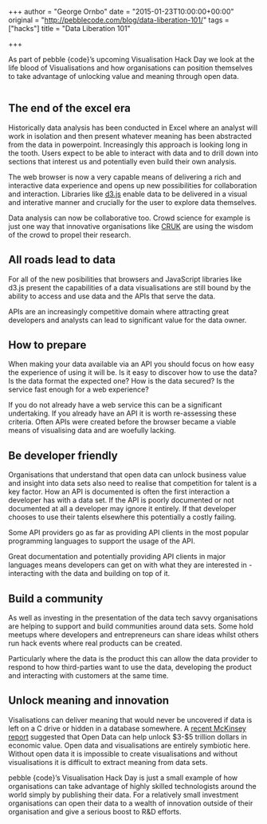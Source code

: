 +++
author = "George Ornbo"
date = "2015-01-23T10:00:00+00:00"
original = "http://pebblecode.com/blog/data-liberation-101/"
tags = ["hacks"]
title = "Data Liberation 101"

+++
<p>As part of pebble {code}&rsquo;s upcoming Visualisation Hack Day we look at the life blood of Visualisations and how organisations can position themselves to take advantage of unlocking value and meaning through open data.</p>

<p><img src="https://31.media.tumblr.com/0f02de3de2e1172d1ef56dd039e34040/tumblr_inline_nihhiiN8BU1qz7kgs.png" alt=""/></p>

<h2>The end of the excel era</h2>

<p>Historically data analysis has been conducted in Excel where an analyst will work in isolation and then present whatever meaning has been abstracted from the data in powerpoint. Increasingly this approach is looking long in the tooth. Users expect to be able to interact with data and to drill down into sections that interest us and potentially even build their own analysis.</p>

<p>The web browser is now a very capable means of delivering a rich and interactive data experience and opens up new possibilities for collaboration and interaction. Libraries like <a href="http://d3js.org/">d3.js</a> enable data to be delivered in a visual and interative manner and crucially for the user to explore data themselves.</p>

<p>Data analysis can now be collaborative too. Crowd science for example is just one way that innovative organisations like <a href="http://www.cancerresearchuk.org/">CRUK</a> are using the wisdom of the crowd to propel their research.</p>

<h2>All roads lead to data</h2>

<p>For all of the new posibilities that browsers and JavaScript libraries like d3.js present the capabilities of a data visualisations are still bound by the ability to access and use data and the APIs that serve the data.</p>

<p>APIs are an increasingly competitive domain where attracting great developers and analysts can lead to significant value for the data owner.</p>

<h2>How to prepare</h2>

<p>When making your data available via an API you should focus on how easy the experience of using it will be. Is it easy to discover how to use the data? Is the data format the expected one? How is the data secured? Is the service fast enough for a web experience?</p>

<p>If you do not already have a web service this can be a significant undertaking. If you already have an API it is worth re-assessing these criteria. Often APIs were created before the browser became a viable means of visualising data and are woefully lacking.</p>

<h2>Be developer friendly</h2>

<p>Organisations that understand that open data can unlock business value and insight into data sets also need to realise that competition for talent is a key factor. How an API is documented is often the first interaction a developer has with a data set. If the API is poorly documented or not documented at all a developer may ignore it entirely. If that developer chooses to use their talents elsewhere this potentially a costly failing.</p>

<p>Some API providers go as far as providing API clients in the most popular programming languages to support the usage of the API.</p>

<p>Great documentation and potentially providing API clients in major languages means developers can get on with what they are interested in - interacting with the data and building on top of it.</p>

<h2>Build a community</h2>

<p>As well as investing in the presentation of the data tech savvy organisations are helping to support and build communities around data sets. Some hold meetups where developers and entrepreneurs can share ideas whilst others run hack events where real products can be created.</p>

<p>Particularly where the data is the product this can allow the data provider to respond to how third-parties want to use the data, developing the product and interacting with customers at the same time.</p>

<h2>Unlock meaning and innovation</h2>

<p>Visalisations can deliver meaning that would never be uncovered if data is left on a C drive or hidden in a database somewhere. A <a href="http://www.mckinsey.com/insights/business_technology/open_data_unlocking_innovation_and_performance_with_liquid_information">recent McKinsey report</a> suggested that Open Data can help unlock $3-$5 trillion dollars in economic value. Open data and visualisations are entirely symbiotic here. Without open data it is impossible to create visualisations and without visualisations it is difficult to extract meaning from data sets.</p>

<p>pebble {code}&rsquo;s Visualisation Hack Day is just a small example of how organisations can take advantage of highly skilled technologists around the world simply by publishing their data. For a relatively small investment organisations can open their data to a wealth of innovation outside of their organisation and give a serious boost to R&amp;D efforts.</p>
